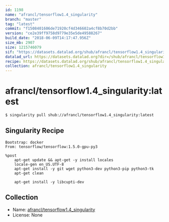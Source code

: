```yaml
---
id: 1198
name: "afrancl/tensorflow1.4_singularity"
branch: "master"
tag: "latest"
commit: "f1508401606de71920cf4d346602a4cf8b70d2bb"
version: "ce2e39ff9758d9779e35e5de49588267"
build_date: "2018-06-09T14:17:47.956Z"
size_mb: 2907
size: 1215746079
sif: "https://datasets.datalad.org/shub/afrancl/tensorflow1.4_singularity/latest/2018-06-09-f1508401-ce2e39ff/ce2e39ff9758d9779e35e5de49588267.simg"
datalad_url: https://datasets.datalad.org?dir=/shub/afrancl/tensorflow1.4_singularity/latest/2018-06-09-f1508401-ce2e39ff/
recipe: https://datasets.datalad.org/shub/afrancl/tensorflow1.4_singularity/latest/2018-06-09-f1508401-ce2e39ff/Singularity
collection: afrancl/tensorflow1.4_singularity
---
```


# afrancl/tensorflow1.4_singularity:latest

```bash
$ singularity pull shub://afrancl/tensorflow1.4_singularity:latest
```

## Singularity Recipe

```singularity
Bootstrap: docker
From: tensorflow/tensorflow:1.5.0-gpu-py3

%post
    apt-get update && apt-get -y install locales
    locale-gen en_US.UTF-8
    apt-get install -y git wget python3-dev python3-pip python3-tk
    apt-get clean

    apt-get install -y libcupti-dev
```

## Collection

 - Name: [afrancl/tensorflow1.4_singularity](https://github.com/afrancl/tensorflow1.4_singularity)
 - License: None

